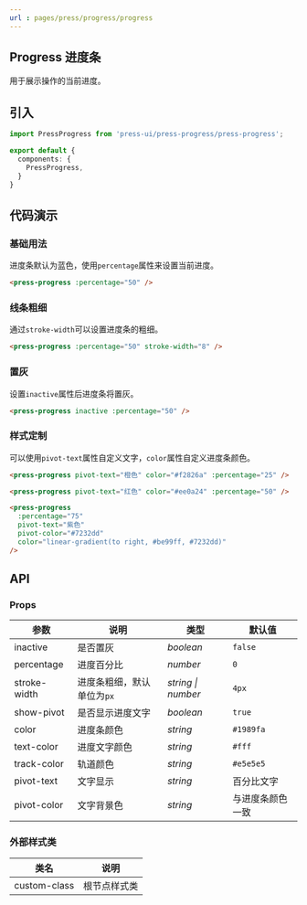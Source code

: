 ```yaml
---
url : pages/press/progress/progress
---
```


## Progress 进度条

用于展示操作的当前进度。


## 引入

```ts
import PressProgress from 'press-ui/press-progress/press-progress';

export default {
  components: {
    PressProgress,
  }
}
```

## 代码演示

### 基础用法

进度条默认为蓝色，使用`percentage`属性来设置当前进度。

```html
<press-progress :percentage="50" />
```

### 线条粗细

通过`stroke-width`可以设置进度条的粗细。

```html
<press-progress :percentage="50" stroke-width="8" />
```

### 置灰

设置`inactive`属性后进度条将置灰。

```html
<press-progress inactive :percentage="50" />
```

### 样式定制

可以使用`pivot-text`属性自定义文字，`color`属性自定义进度条颜色。

```html
<press-progress pivot-text="橙色" color="#f2826a" :percentage="25" />

<press-progress pivot-text="红色" color="#ee0a24" :percentage="50" />

<press-progress
  :percentage="75"
  pivot-text="紫色"
  pivot-color="#7232dd"
  color="linear-gradient(to right, #be99ff, #7232dd)"
/>
```

## API

### Props

| 参数         | 说明                       | 类型               | 默认值           |
| ------------ | -------------------------- | ------------------ | ---------------- |
| inactive     | 是否置灰                   | _boolean_          | `false`          |
| percentage   | 进度百分比                 | _number_           | `0`              |
| stroke-width | 进度条粗细，默认单位为`px` | _string \| number_ | `4px`            |
| show-pivot   | 是否显示进度文字           | _boolean_          | `true`           |
| color        | 进度条颜色                 | _string_           | `#1989fa`        |
| text-color   | 进度文字颜色               | _string_           | `#fff`           |
| track-color  | 轨道颜色                   | _string_           | `#e5e5e5`        |
| pivot-text   | 文字显示                   | _string_           | 百分比文字       |
| pivot-color  | 文字背景色                 | _string_           | 与进度条颜色一致 |

### 外部样式类

| 类名         | 说明         |
| ------------ | ------------ |
| custom-class | 根节点样式类 |
